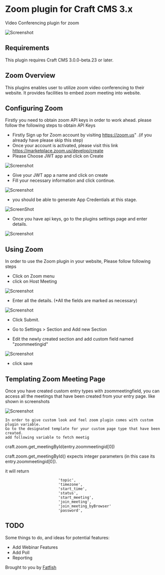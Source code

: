 # Zoom plugin for Craft CMS 3.x

Video Conferencing plugin for zoom

![Screenshot](resources/img/zoom.png)


## Requirements

This plugin requires Craft CMS 3.0.0-beta.23 or later.


## Zoom Overview

This plugins enables user to utilize zoom video conferencing to their website. 
It provides facilities to embed zoom meeting into website.


## Configuring Zoom
Firstly you need to obtain zoom API keys in order to work ahead. please follow the following steps to obtain API Keys

* Firstly Sign up for Zoom account by visiting https://zoom.us" .(if you already have please skip this step)
* Once your account is activated, please visit this link https://marketplace.zoom.us/develop/create 
* Please Choose JWT app and click on Create

![Screenshot](resources/img/JWT.png)

* Give your JWT app a name and click on create
* Fill your necessary information and click continue.

![Screenshot](resources/img/AppDetails.png)


* you should be able to generate App Credentials at this stage.

![ScreenShot](resources/img/AppCredentials.png)

* Once you have api keys, go to the plugins settings page and enter details.

![Screenshot](resources/img/Settings.png)


## Using Zoom

In order to use the Zoom plugin in your website, Please follow following steps 
* Click on Zoom menu 
* click on Host Meeting

![Screenshot](resources/img/Steps.png)

* Enter all the details. (*All the fields are marked as necessary)

![Screenshot](resources/img/create_meeting.png)

* Click Submit.

 * Go to Settings > Section and Add new Section
 * Edit the newly created section and add custom field named "zoommeetingid"
 
 ![Screenshot](resources/img/Custompage.png)
 
* click save



## Templating Zoom Meeting Page

Once you have created custom entry types with zoommeetingfield, you can access 
all the meetings that have been created from your entry page.
like shown in screenshots

![Screenshot](resources/img/CreatedMeetings.png)
    
    In order to give custom look and feel zoom plugin comes with custom plugin variable.
    Go to the designated template for your custom page type that have been created.
    add following variable to fetch meetig

craft.zoom.get_meetingById(entry.zoommeetingid[0])

craft.zoom.get_meetingById() expects integer parameters (in this case its entry.zoommeetingid[0]).

it will return

                            'topic',
                            'timezone',
                            'start_time',
                            'status',
                            'start_meeting',
                            'join_meeting',
                            'join_meeting_byBrowser'
                            'password',
                            
                            
        
## TODO

Some things to do, and ideas for potential features:

* Add Webinar Features
* Add Poll
* Reporting

Brought to you by [Fatfish](https://www.fatfish.com.au)
